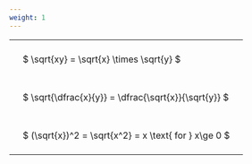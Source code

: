 ```yaml
---
weight: 1
---
```


<style type="text/css">
#T_5e1a8 th.col_heading {
  text-align: left;
  font-size: 1em;
}
#T_5e1a8 td {
  text-align: left;
  font-size: 1em;
  padding: 1.5em;
}
</style>
<table id="T_5e1a8">
  <thead>
  </thead>
  <tbody>
    <tr>
      <td id="T_5e1a8_row0_col0" class="data row0 col0" >$ \sqrt{xy} = \sqrt{x} \times \sqrt{y} $</td>
    </tr>
    <tr>
      <td id="T_5e1a8_row1_col0" class="data row1 col0" >$ \sqrt{\dfrac{x}{y}} = \dfrac{\sqrt{x}}{\sqrt{y}} $</td>
    </tr>
    <tr>
      <td id="T_5e1a8_row2_col0" class="data row2 col0" >$ (\sqrt{x})^2 = \sqrt{x^2} = x \text{ for } x\ge 0 $</td>
    </tr>
  </tbody>
</table>
